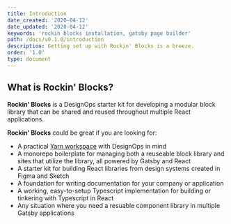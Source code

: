 ```yaml
---
title: Introduction
date_created: '2020-04-12'
date_updated: '2020-04-12'
keywords: 'rockin blocks installation, gatsby page builder'
path: /docs/v0.1.0/introduction
description: Getting set up with Rockin' Blocks is a breeze.
order: '1.0'
type: document
---
```

## What is Rockin' Blocks?

**Rockin' Blocks** is a DesignOps starter kit for developing a modular block library that can be shared and reused throughout multiple React applications.

**Rockin' Blocks** could be great if you are looking for:

- A practical [Yarn workspace](https://classic.yarnpkg.com/en/docs/workspaces/) with DesignOps in mind
- A monorepo boilerplate for managing both a reuseable block library and sites that utilize the library, all powered by Gatsby and React
- A starter kit for building React libraries from design systems created in Figma and Sketch
- A foundation for writing documentation for your company or application
- A working, easy-to-setup Typescript implementation for building or tinkering with Typescript in React
- Any situation where you need a resuable component library in multiple Gatsby applications